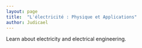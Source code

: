 ```yaml
--- 
layout: page
title:  "L'électricité : Physique et Applications"
author: Judicael
---
```


Learn about electricity and electrical engineering.
